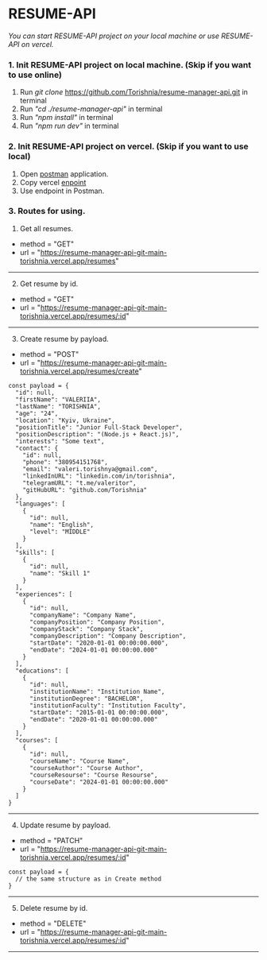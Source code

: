 # RESUME-API
*You can start RESUME-API project on your local machine or use RESUME-API on vercel.*

### 1. Init RESUME-API project on local machine. (Skip if you want to use online)
1. Run *git clone* https://github.com/Torishnia/resume-manager-api.git in terminal
2. Run *"cd ./resume-manager-api"* in terminal
3. Run *"npm install"* in terminal
4. Run *"npm run dev"* in terminal

### 2. Init RESUME-API project on vercel. (Skip if you want to use local)
1. Open [postman](https://www.postman.com/) application.
2. Copy vercel [enpoint](https://resume-manager-api-git-main-torishnia.vercel.app)
3. Use endpoint in Postman.

### 3. Routes for using.

1. Get all resumes.
  - method = "GET"
  - url = "https://resume-manager-api-git-main-torishnia.vercel.app/resumes"
---

2. Get resume by id.
  - method = "GET"
  - url = "https://resume-manager-api-git-main-torishnia.vercel.app/resumes/:id"
---

3. Create resume by payload.
  - method = "POST"
  - url = "https://resume-manager-api-git-main-torishnia.vercel.app/resumes/create"

```
const payload = {
  "id": null,
  "firstName": "VALERIIA",
  "lastName": "TORISHNIA",
  "age": "24",
  "location": "Kyiv, Ukraine",
  "positionTitle": "Junior Full-Stack Developer",
  "positionDescription": "(Node.js + React.js)",
  "interests": "Some text",
  "contact": {
    "id": null,
    "phone": "380954151768",
    "email": "valeri.torishnya@gmail.com",
    "linkedInURL": "linkedin.com/in/torishnia",
    "telegramURL": "t.me/valeritor",
    "gitHubURL": "github.com/Torishnia"
  },
  "languages": [
    {
      "id": null,
      "name": "English",
      "level": "MIDDLE"
    }
  ],
  "skills": [
    {
      "id": null,
      "name": "Skill 1"
    }
  ],
  "experiences": [
    {
      "id": null,
      "companyName": "Company Name",
      "companyPosition": "Company Position",
      "companyStack": "Company Stack",
      "companyDescription": "Company Description",
      "startDate": "2020-01-01 00:00:00.000",
      "endDate": "2024-01-01 00:00:00.000"
    }
  ],
  "educations": [
    {
      "id": null,
      "institutionName": "Institution Name",
      "institutionDegree": "BACHELOR",
      "institutionFaculty": "Institution Faculty",
      "startDate": "2015-01-01 00:00:00.000",
      "endDate": "2020-01-01 00:00:00.000"
    }
  ],
  "courses": [
    {
      "id": null,
      "courseName": "Course Name",
      "courseAuthor": "Course Author",
      "courseResourse": "Course Resourse",
      "courseDate": "2024-01-01 00:00:00.000"
    }
  ]
}
```
---

4. Update resume by payload.
  - method = "PATCH"
  - url = "https://resume-manager-api-git-main-torishnia.vercel.app/resumes/:id"
  ```
  const payload = {
    // the same structure as in Create method
  }
  ```
  ---

5. Delete resume by id.
  - method = "DELETE"
  - url = "https://resume-manager-api-git-main-torishnia.vercel.app/resumes/:id"
  ---




